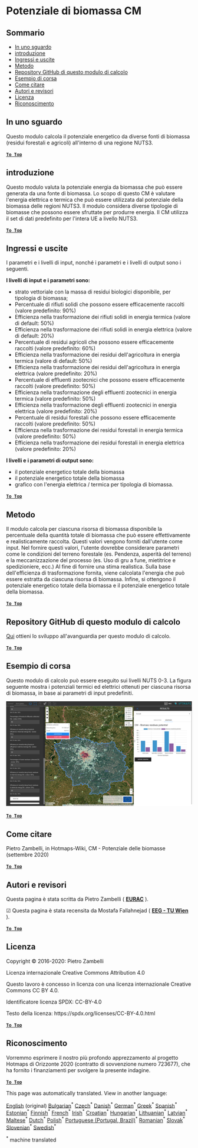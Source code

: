 <h1> <a class="anchor" id="cm-biomass-potential" href="#cm-biomass-potential"><i class="fa fa-link"></i></a> Potenziale di biomassa CM </h1><h2> <a class="anchor" id="table-of-contents" href="#table-of-contents"><i class="fa fa-link"></i></a> Sommario </h2><ul><li> <a href="#in-a-glance">In uno sguardo</a> </li><li> <a href="#introduction">introduzione</a> </li><li> <a href="#inputs-and-outputs">Ingressi e uscite</a> </li><li> <a href="#method">Metodo</a> </li><li> <a href="#github-repository-of-this-calculation-module">Repository GitHub di questo modulo di calcolo</a> </li><li> <a href="#sample-run">Esempio di corsa</a> </li><li> <a href="#how-to-cite">Come citare</a> </li><li> <a href="#authors-and-reviewers">Autori e revisori</a> </li><li> <a href="#license">Licenza</a> </li><li> <a href="#acknowledgement">Riconoscimento</a> </li></ul><h2> <a class="anchor" id="in-a-glance" href="#in-a-glance"><i class="fa fa-link"></i></a> In uno sguardo </h2><p> Questo modulo calcola il potenziale energetico da diverse fonti di biomassa (residui forestali e agricoli) all&#39;interno di una regione NUTS3. </p><p> <a href="#table-of-contents"><strong><code>To Top</code></strong></a> </p> <h2> <a class="anchor" id="introduction" href="#introduction"><i class="fa fa-link"></i></a> introduzione </h2><p> Questo modulo valuta la potenziale energia da biomassa che può essere generata da una fonte di biomassa. Lo scopo di questo CM è valutare l&#39;energia elettrica e termica che può essere utilizzata dal potenziale della biomassa delle regioni NUTS3. Il modulo considera diverse tipologie di biomasse che possono essere sfruttate per produrre energia. Il CM utilizza il set di dati predefinito per l&#39;intera UE a livello NUTS3. </p><p> <a href="#table-of-contents"><strong><code>To Top</code></strong></a> </p> <h2> <a class="anchor" id="inputs-and-outputs" href="#inputs-and-outputs"><i class="fa fa-link"></i></a> Ingressi e uscite </h2><p> I parametri e i livelli di input, nonché i parametri e i livelli di output sono i seguenti. </p><p> <strong>I livelli di input e i parametri sono:</strong> </p><ul><li> strato vettoriale con la massa di residui biologici disponibile, per tipologia di biomassa; </li><li> Percentuale di rifiuti solidi che possono essere efficacemente raccolti (valore predefinito: 90%) </li><li> Efficienza nella trasformazione dei rifiuti solidi in energia termica (valore di default: 50%) </li><li> Efficienza nella trasformazione dei rifiuti solidi in energia elettrica (valore di default: 20%) </li><li> Percentuale di residui agricoli che possono essere efficacemente raccolti (valore predefinito: 60%) </li><li> Efficienza nella trasformazione dei residui dell&#39;agricoltura in energia termica (valore di default: 50%) </li><li> Efficienza nella trasformazione dei residui dell&#39;agricoltura in energia elettrica (valore predefinito: 20%) </li><li> Percentuale di effluenti zootecnici che possono essere efficacemente raccolti (valore predefinito: 50%) </li><li> Efficienza nella trasformazione degli effluenti zootecnici in energia termica (valore predefinito: 50%) </li><li> Efficienza nella trasformazione degli effluenti zootecnici in energia elettrica (valore predefinito: 20%) </li><li> Percentuale di residui forestali che possono essere efficacemente raccolti (valore predefinito: 50%) </li><li> Efficienza nella trasformazione dei residui forestali in energia termica (valore predefinito: 50%) </li><li> Efficienza nella trasformazione dei residui forestali in energia elettrica (valore predefinito: 20%) </li></ul><p> <strong>I livelli e i parametri di output sono:</strong> </p><ul><li> il potenziale energetico totale della biomassa </li><li> il potenziale energetico totale della biomassa </li><li> grafico con l&#39;energia elettrica / termica per tipologia di biomassa. </li></ul><p> <a href="#table-of-contents"><strong><code>To Top</code></strong></a> </p> <h2> <a class="anchor" id="method" href="#method"><i class="fa fa-link"></i></a> Metodo </h2><p> Il modulo calcola per ciascuna risorsa di biomassa disponibile la percentuale della quantità totale di biomassa che può essere effettivamente e realisticamente raccolta. Questi valori vengono forniti dall&#39;utente come input. Nel fornire questi valori, l&#39;utente dovrebbe considerare parametri come le condizioni del terreno forestale (es. Pendenza, asperità del terreno) e la meccanizzazione del processo (es. Uso di gru a fune, mietitrice e spedizioniere, ecc.) Al fine di fornire una stima realistica. Sulla base dell&#39;efficienza di trasformazione fornita, viene calcolata l&#39;energia che può essere estratta da ciascuna risorsa di biomassa. Infine, si ottengono il potenziale energetico totale della biomassa e il potenziale energetico totale della biomassa. </p><p> <a href="#table-of-contents"><strong><code>To Top</code></strong></a> </p> <h2> <a class="anchor" id="github-repository-of-this-calculation-module" href="#github-repository-of-this-calculation-module"><i class="fa fa-link"></i></a> Repository GitHub di questo modulo di calcolo </h2><p> <a href="https://github.com/HotMaps/biomass_potential">Qui</a> ottieni lo sviluppo all&#39;avanguardia per questo modulo di calcolo. </p><p> <a href="#table-of-contents"><strong><code>To Top</code></strong></a> </p> <h2> <a class="anchor" id="sample-run" href="#sample-run"><i class="fa fa-link"></i></a> Esempio di corsa </h2><p> Questo modulo di calcolo può essere eseguito sui livelli NUTS 0-3. La figura seguente mostra i potenziali termici ed elettrici ottenuti per ciascuna risorsa di biomassa, in base ai parametri di input predefiniti. </p><img src="/en/CM-Biomass-potential/cm_biomass_potential.png"/><p> <a href="#table-of-contents"><strong><code>To Top</code></strong></a> </p> <h2> <a class="anchor" id="how-to-cite" href="#how-to-cite"><i class="fa fa-link"></i></a> Come citare </h2><p> Pietro Zambelli, in Hotmaps-Wiki, CM - Potenziale delle biomasse (settembre 2020) </p><p> <a href="#table-of-contents"><strong><code>To Top</code></strong></a> </p> <h2> <a class="anchor" id="authors-and-reviewers" href="#authors-and-reviewers"><i class="fa fa-link"></i></a> Autori e revisori </h2><p> Questa pagina è stata scritta da Pietro Zambelli ( <strong><a href="http://www.eurac.edu">EURAC</a></strong> ). </p><p> ☑ Questa pagina è stata recensita da Mostafa Fallahnejad ( <strong><a href="https://eeg.tuwien.ac.at/">EEG - TU Wien</a></strong> ). </p><p> <a href="#table-of-contents"><strong><code>To Top</code></strong></a> </p> <h2> <a class="anchor" id="license" href="#license"><i class="fa fa-link"></i></a> Licenza </h2><p> Copyright © 2016-2020: Pietro Zambelli </p><p> Licenza internazionale Creative Commons Attribution 4.0 </p><p> Questo lavoro è concesso in licenza con una licenza internazionale Creative Commons CC BY 4.0. </p><p> Identificatore licenza SPDX: CC-BY-4.0 </p><p> Testo della licenza: https://spdx.org/licenses/CC-BY-4.0.html </p><p> <a href="#table-of-contents"><strong><code>To Top</code></strong></a> </p> <h2> <a class="anchor" id="acknowledgement" href="#acknowledgement"><i class="fa fa-link"></i></a> Riconoscimento </h2><p> Vorremmo esprimere il nostro più profondo apprezzamento al progetto Hotmaps di Orizzonte 2020 (contratto di sovvenzione numero 723677), che ha fornito i finanziamenti per svolgere la presente indagine. </p><p> <a href="#table-of-contents"><strong><code>To Top</code></strong></a> </p> 
























<!--- THIS IS A SUPER UNIQUE IDENTIFIER -->

This page was automatically translated. View in another language:

[English](../en/CM-Biomass-potential) (original) [Bulgarian](../bg/CM-Biomass-potential)<sup>\*</sup> [Czech](../cs/CM-Biomass-potential)<sup>\*</sup> [Danish](../da/CM-Biomass-potential)<sup>\*</sup> [German](../de/CM-Biomass-potential)<sup>\*</sup> [Greek](../el/CM-Biomass-potential)<sup>\*</sup> [Spanish](../es/CM-Biomass-potential)<sup>\*</sup> [Estonian](../et/CM-Biomass-potential)<sup>\*</sup> [Finnish](../fi/CM-Biomass-potential)<sup>\*</sup> [French](../fr/CM-Biomass-potential)<sup>\*</sup> [Irish](../ga/CM-Biomass-potential)<sup>\*</sup> [Croatian](../hr/CM-Biomass-potential)<sup>\*</sup> [Hungarian](../hu/CM-Biomass-potential)<sup>\*</sup>  [Lithuanian](../lt/CM-Biomass-potential)<sup>\*</sup> [Latvian](../lv/CM-Biomass-potential)<sup>\*</sup> [Maltese](../mt/CM-Biomass-potential)<sup>\*</sup> [Dutch](../nl/CM-Biomass-potential)<sup>\*</sup> [Polish](../pl/CM-Biomass-potential)<sup>\*</sup> [Portuguese (Portugal, Brazil)](../pt/CM-Biomass-potential)<sup>\*</sup> [Romanian](../ro/CM-Biomass-potential)<sup>\*</sup> [Slovak](../sk/CM-Biomass-potential)<sup>\*</sup> [Slovenian](../sl/CM-Biomass-potential)<sup>\*</sup> [Swedish](../sv/CM-Biomass-potential)<sup>\*</sup> 

<sup>\*</sup> machine translated
